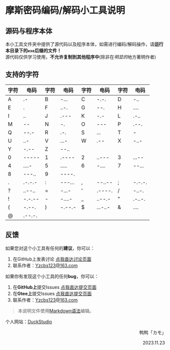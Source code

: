 # 摩斯密码编码/解码小工具说明
## 源码与程序本体
本小工具文件夹中提供了源代码以及程序本体，如需进行编码/解码操作，请**运行本目录下的`exe`后缀的文件！**<br>
源代码仅供学习使用，**不允许复制到其他程序中**(除非在*明显的*地方著明作者)<br>
## 支持的字符
| 字符 | 电码    | 字符 | 电码    | 字符 | 电码    | 字符 | 电码    |
|------|---------|------|---------|------|---------|------|---------|
| A    | .-      | B    | -...    | C    | -.-.    | D    | -..     |
| E    | .       | F    | ..-.    | G    | --.     | H    | ....    |
| I    | ..      | J    | .---    | K    | -.-     | L    | .-..    |
| M    | --      | N    | -.      | O    | ---     | P    | .--.    |
| Q    | --.-    | R    | .-.     | S    | ...     | T    | -       |
| U    | ..-     | V    | ...-    | W    | .--     | X    | -..-    |
| Y    | -.--    | Z    | --..    |      |         |      |         |
| 0    | -----   | 1    | .----   | 2    | ..---   | 3    | ...--   |
| 4    | ....-   | 5    | .....   | 6    | -....   | 7    | --...   |
| 8    | ---..   | 9    | ----.   |      |         |      |         |
| .    | .-.-.-  | :    | ---...  | ,    | --..--  | ;    | -.-.-.  |
| ?    | ..--..  | =    | -...-   | '    | .----.  | /    | -..-.   |
| !    | -.-.--  | -    | -....-  | _    | ..--.-  | "    | .-..-.  |
| (    | -.--.   | )    | -.--.-  | $    | ...-..- | &    | ....    |
| @    | .--.-.  |      |         |      |         |      |         |
## 反馈
如果您对这个小工具有任何的**建议**，你可以：<br>
1. 在GitHub上发表讨论 [点我直达讨论页面](https://github.com/DuckDuckStudio/Windows_Optimization_Widget/discussions)<br>
2. 联系作者：<Yzcbs123@163.com><br>

如果你有发现这个小工具的任何**bug**，你可以：<br>
1. 在**GitHub上**提交Issues [点我直达提交页面](https://github.com/DuckDuckStudio/Windows_Optimization_Widget/issues)<br>
2. 在**Gtee上**提交Issues [点我直达提交页面](https://gitee.com/duckstudio/windows-widgets/issues)<br>
3. 联系作者：<Yzcbs123@163.com><br>

> 本说明文件使用[Markdown语法](https://markdown.com.cn/basic-syntax/)编辑。

个人网站：[DuckStudio](https://duckduckstudio.github.io/yazicbs.github.io/)

<p align="right">鸭鸭「カモ」</p>
<p align="right">2023.11.23&nbsp;</p>